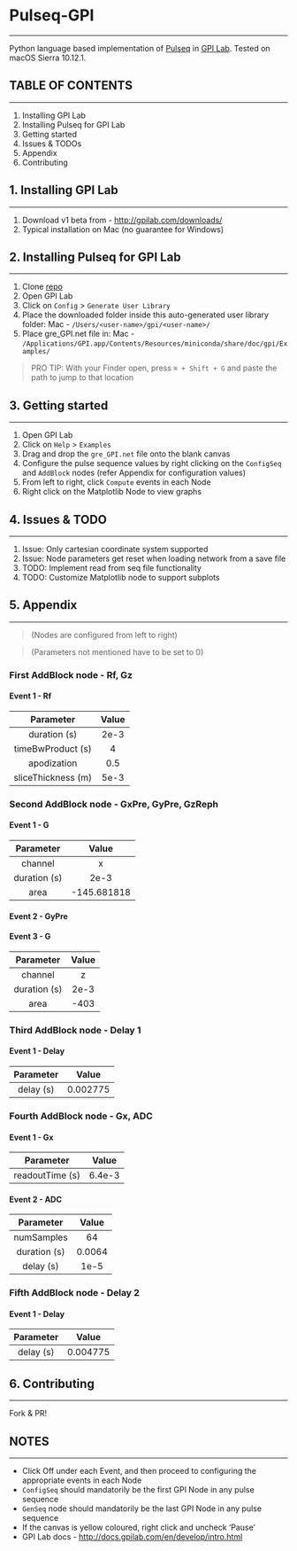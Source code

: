 # Pulseq-GPI
---
Python language based implementation of [Pulseq](http://pulseq.github.io) in [GPI Lab](http://gpilab.com). Tested on macOS Sierra 10.12.1.

## TABLE OF CONTENTS
---
1. Installing GPI Lab
2. Installing Pulseq for GPI Lab
3. Getting started
4. Issues & TODOs
5. Appendix
6. Contributing

## 1. Installing GPI Lab
---
1. Download v1 beta from - http://gpilab.com/downloads/
2. Typical installation on Mac (no guarantee for Windows)

## 2. Installing Pulseq for GPI Lab
---
1. Clone [repo](https://github.com/sravan953/pulseq-gpi)
2. Open GPI Lab
3. Click on `Config` > `Generate User Library`
4. Place the downloaded folder inside this auto-generated user library folder:
  Mac - `/Users/<user-name>/gpi/<user-name>/`
5. Place gre_GPI.net file in:
  Mac - `/Applications/GPI.app/Contents/Resources/miniconda/share/doc/gpi/Examples/`

> PRO TIP: With your Finder open, press `⌘ + Shift + G` and paste the path to jump to that location

## 3. Getting started
---
1. Open GPI Lab
2. Click on `Help` > `Examples`
3. Drag and drop the `gre_GPI.net` file onto the blank canvas
4. Configure the pulse sequence values by right clicking on the `ConfigSeq` and `AddBlock` nodes (refer Appendix for configuration values)
5. From left to right, click `Compute` events in each Node
6. Right click on the Matplotlib Node to view graphs

## 4. Issues & TODO
---
1. Issue: Only cartesian coordinate system supported
2. Issue: Node parameters get reset when loading network from a save file
3. TODO: Implement read from seq file functionality
4. TODO: Customize Matplotlib node to support subplots

## 5. Appendix
---
> (Nodes are configured from left to right)

> (Parameters not mentioned have to be set to 0)

### First AddBlock node - Rf, Gz
#### Event 1 - Rf
Parameter | Value
:---:|:---:
duration (s) | 2e-3
timeBwProduct (s) | 4
apodization | 0.5
sliceThickness (m) | 5e-3

### Second AddBlock node - GxPre, GyPre, GzReph
#### Event 1 - G
Parameter | Value
:---:|:---:
channel | x
duration (s) | 2e-3
area | -145.681818
#### Event 2 - GyPre
#### Event 3 - G
Parameter | Value
:---:|:---:
channel | z
duration (s) | 2e-3
area | -403

### Third AddBlock node - Delay 1
#### Event 1 - Delay
Parameter | Value
:---:|:---:
delay (s) | 0.002775

### Fourth AddBlock node - Gx, ADC
#### Event 1 - Gx
Parameter | Value
:---:|:---:
readoutTime (s) | 6.4e-3
#### Event 2 - ADC
Parameter | Value
:---:|:---:
numSamples | 64
duration (s) | 0.0064
delay (s) | 1e-5

### Fifth AddBlock node - Delay 2
#### Event 1 - Delay
Parameter | Value
:---:|:---:
delay (s) | 0.004775

## 6. Contributing
---
Fork & PR!

## NOTES
---
- Click Off under each Event, and then proceed to configuring the appropriate events in each Node
- `ConfigSeq` should mandatorily be the first GPI Node in any pulse sequence
- `GenSeq` node should mandatorily be the last GPI Node in any pulse sequence
- If the canvas is yellow coloured, right click and uncheck ‘Pause’
- GPI Lab docs - http://docs.gpilab.com/en/develop/intro.html
